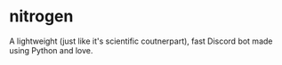 # nitrogen
A lightweight (just like it's scientific coutnerpart), fast Discord bot made using Python and love.
